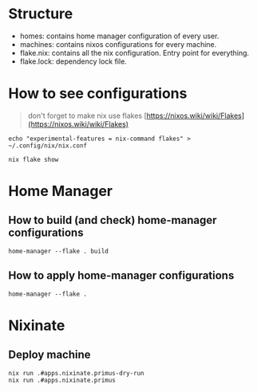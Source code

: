 # Structure

- homes: contains home manager configuration of every user.
- machines: contains nixos configurations for every machine.
- flake.nix: contains all the nix configuration. Entry point for everything.
- flake.lock: dependency lock file.

# How to see configurations

> don't forget to make nix use flakes
> [https://nixos.wiki/wiki/Flakes](https://nixos.wiki/wiki/Flakes)

```
echo "experimental-features = nix-command flakes" > ~/.config/nix/nix.conf
```

```shell
nix flake show
```

# Home Manager

## How to build (and check) home-manager configurations

```shell
home-manager --flake . build
```

## How to apply home-manager configurations

```shell
home-manager --flake .
```

# Nixinate

## Deploy machine

```shell
nix run .#apps.nixinate.primus-dry-run
nix run .#apps.nixinate.primus
```
